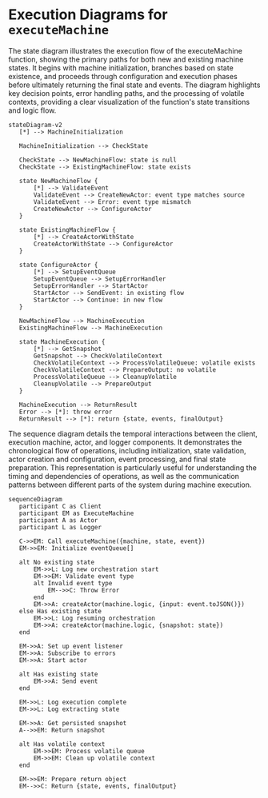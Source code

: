 # Execution Diagrams for `executeMachine`

The state diagram illustrates the execution flow of the executeMachine function, showing the primary paths for both new and existing machine states. It begins with machine initialization, branches based on state existence, and proceeds through configuration and execution phases before ultimately returning the final state and events. The diagram highlights key decision points, error handling paths, and the processing of volatile contexts, providing a clear visualization of the function's state transitions and logic flow.

```mermaid
stateDiagram-v2
   [*] --> MachineInitialization

   MachineInitialization --> CheckState

   CheckState --> NewMachineFlow: state is null
   CheckState --> ExistingMachineFlow: state exists

   state NewMachineFlow {
       [*] --> ValidateEvent
       ValidateEvent --> CreateNewActor: event type matches source
       ValidateEvent --> Error: event type mismatch
       CreateNewActor --> ConfigureActor
   }

   state ExistingMachineFlow {
       [*] --> CreateActorWithState
       CreateActorWithState --> ConfigureActor
   }

   state ConfigureActor {
       [*] --> SetupEventQueue
       SetupEventQueue --> SetupErrorHandler
       SetupErrorHandler --> StartActor
       StartActor --> SendEvent: in existing flow
       StartActor --> Continue: in new flow
   }

   NewMachineFlow --> MachineExecution
   ExistingMachineFlow --> MachineExecution

   state MachineExecution {
       [*] --> GetSnapshot
       GetSnapshot --> CheckVolatileContext
       CheckVolatileContext --> ProcessVolatileQueue: volatile exists
       CheckVolatileContext --> PrepareOutput: no volatile
       ProcessVolatileQueue --> CleanupVolatile
       CleanupVolatile --> PrepareOutput
   }

   MachineExecution --> ReturnResult
   Error --> [*]: throw error
   ReturnResult --> [*]: return {state, events, finalOutput}
```

The sequence diagram details the temporal interactions between the client, execution machine, actor, and logger components. It demonstrates the chronological flow of operations, including initialization, state validation, actor creation and configuration, event processing, and final state preparation. This representation is particularly useful for understanding the timing and dependencies of operations, as well as the communication patterns between different parts of the system during machine execution.

```mermaid
sequenceDiagram
   participant C as Client
   participant EM as ExecuteMachine
   participant A as Actor
   participant L as Logger

   C->>EM: Call executeMachine({machine, state, event})
   EM->>EM: Initialize eventQueue[]

   alt No existing state
       EM->>L: Log new orchestration start
       EM->>EM: Validate event type
       alt Invalid event type
           EM-->>C: Throw Error
       end
       EM->>A: createActor(machine.logic, {input: event.toJSON()})
   else Has existing state
       EM->>L: Log resuming orchestration
       EM->>A: createActor(machine.logic, {snapshot: state})
   end

   EM->>A: Set up event listener
   EM->>A: Subscribe to errors
   EM->>A: Start actor

   alt Has existing state
       EM->>A: Send event
   end

   EM->>L: Log execution complete
   EM->>L: Log extracting state

   EM->>A: Get persisted snapshot
   A-->>EM: Return snapshot

   alt Has volatile context
       EM->>EM: Process volatile queue
       EM->>EM: Clean up volatile context
   end

   EM->>EM: Prepare return object
   EM-->>C: Return {state, events, finalOutput}
```
